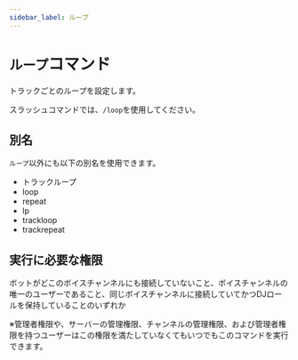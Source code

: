 ```yaml
---
sidebar_label: ループ
---
```

# `ループ`コマンド
トラックごとのループを設定します。

スラッシュコマンドでは、`/loop`を使用してください。

## 別名
`ループ`以外にも以下の別名を使用できます。

- トラックループ
- loop
- repeat
- lp
- trackloop
- trackrepeat




## 実行に必要な権限
ボットがどこのボイスチャンネルにも接続していないこと、ボイスチャンネルの唯一のユーザーであること、同じボイスチャンネルに接続していてかつDJロールを保持していることのいずれか

※管理者権限や、サーバーの管理権限、チャンネルの管理権限、および管理者権限を持つユーザーはこの権限を満たしていなくてもいつでもこのコマンドを実行できます。
  
